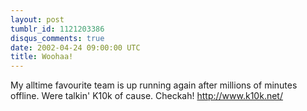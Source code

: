 ```yaml
---
layout: post
tumblr_id: 1121203386
disqus_comments: true
date: 2002-04-24 09:00:00 UTC
title: Woohaa!
---
```


My alltime favourite team is up running again after millions of minutes offline. Were talkin' K10k of cause. Checkah! http://www.k10k.net/
